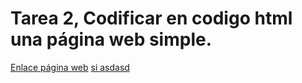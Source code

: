 # Tarea 2, Codificar en codigo html una página web simple.
[Enlace página web](https://cdn.rawgit.com/MarcosMon/tarea2/f8bf6d23/index.html)
[si asdasd](http://jsequeiros.com/sites/default/files/imagen-cachorro-comprimir.jpg)
